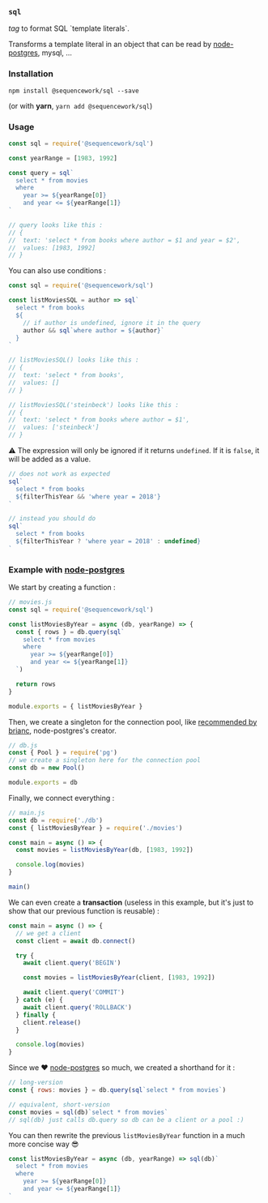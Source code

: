 ### `sql`

_tag_ to format SQL \`template literals\`.

Transforms a template literal in an object that can be read by [node-postgres](https://github.com/brianc/node-postgres), mysql, ...

### Installation

```
npm install @sequencework/sql --save
```

(or with **yarn**, `yarn add @sequencework/sql`)

### Usage

```js
const sql = require('@sequencework/sql')

const yearRange = [1983, 1992]

const query = sql`
  select * from movies
  where 
    year >= ${yearRange[0]} 
    and year <= ${yearRange[1]}
`

// query looks like this :
// {
//  text: 'select * from books where author = $1 and year = $2',
//  values: [1983, 1992]
// }
```

You can also use conditions :

```js
const sql = require('@sequencework/sql')

const listMoviesSQL = author => sql`
  select * from books
  ${
    // if author is undefined, ignore it in the query
    author && sql`where author = ${author}`
  }
`

// listMoviesSQL() looks like this :
// {
//  text: 'select * from books',
//  values: []
// }

// listMoviesSQL('steinbeck') looks like this :
// {
//  text: 'select * from books where author = $1',
//  values: ['steinbeck']
// }
```

⚠️ The expression will only be ignored if it returns `undefined`. If it is `false`, it will be added as a value.

```js
// does not work as expected
sql`
  select * from books 
  ${filterThisYear && 'where year = 2018'}
`

// instead you should do
sql`
  select * from books
  ${filterThisYear ? 'where year = 2018' : undefined}
`
```

### Example with [node-postgres](https://github.com/brianc/node-postgres)

We start by creating a function :

```js
// movies.js
const sql = require('@sequencework/sql')

const listMoviesByYear = async (db, yearRange) => {
  const { rows } = db.query(sql`
    select * from movies
    where 
      year >= ${yearRange[0]} 
      and year <= ${yearRange[1]}
  `)

  return rows
}

module.exports = { listMoviesByYear }
```

Then, we create a singleton for the connection pool, like [recommended by brianc](https://node-postgres.com/guides/project-structure), node-postgres's creator.

```js
// db.js
const { Pool } = require('pg')
// we create a singleton here for the connection pool
const db = new Pool()

module.exports = db
```

Finally, we connect everything :

```js
// main.js
const db = require('./db')
const { listMoviesByYear } = require('./movies')

const main = async () => {
  const movies = listMoviesByYear(db, [1983, 1992])

  console.log(movies)
}

main()
```

We can even create a **transaction** (useless in this example, but it's just to show that our previous function is reusable) :

```js
const main = async () => {
  // we get a client
  const client = await db.connect()

  try {
    await client.query('BEGIN')

    const movies = listMoviesByYear(client, [1983, 1992])

    await client.query('COMMIT')
  } catch (e) {
    await client.query('ROLLBACK')
  } finally {
    client.release()
  }

  console.log(movies)
}
```

Since we ❤️ [node-postgres](https://github.com/brianc/node-postgres) so much, we created a shorthand for it :

```js
// long-version
const { rows: movies } = db.query(sql`select * from movies`)

// equivalent, short-version
const movies = sql(db)`select * from movies`
// sql(db) just calls db.query so db can be a client or a pool :)
```

You can then rewrite the previous `listMoviesByYear` function in a much more concise way 😎

```js
const listMoviesByYear = async (db, yearRange) => sql(db)`
  select * from movies
  where 
    year >= ${yearRange[0]} 
    and year <= ${yearRange[1]}
`
```
